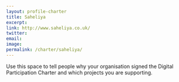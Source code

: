 ```yaml
---
layout: profile-charter
title: Saheliya
excerpt: 
link: http://www.saheliya.co.uk/
twitter: 
email: 
image: 
permalink: /charter/saheliya/
---
```


Use this space to tell people why your organisation signed the Digital Participation Charter and which projects you are supporting.
